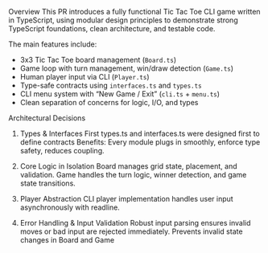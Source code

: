 Overview
This PR introduces a fully functional Tic Tac Toe CLI game written in TypeScript, using modular design principles to demonstrate strong TypeScript foundations, clean architecture, and testable code.

The main features include:

- 3x3 Tic Tac Toe board management (`Board.ts`)
- Game loop with turn management, win/draw detection (`Game.ts`)
- Human player input via CLI (`Player.ts`)
- Type-safe contracts using `interfaces.ts` and `types.ts`
- CLI menu system with “New Game / Exit” (`cli.ts` + `menu.ts`)
- Clean separation of concerns for logic, I/O, and types

Architectural Decisions

1. Types & Interfaces First
   types.ts and interfaces.ts were designed first to define contracts
   Benefits: Every module plugs in smoothly, enforce type safety, reduces coupling.

2. Core Logic in Isolation
   Board manages grid state, placement, and validation.
   Game handles the turn logic, winner detection, and game state transitions.

3. Player Abstraction
   CLI player implementation handles user input asynchronously with readline.

4. Error Handling & Input Validation
   Robust input parsing ensures invalid moves or bad input are rejected immediately.
   Prevents invalid state changes in Board and Game
